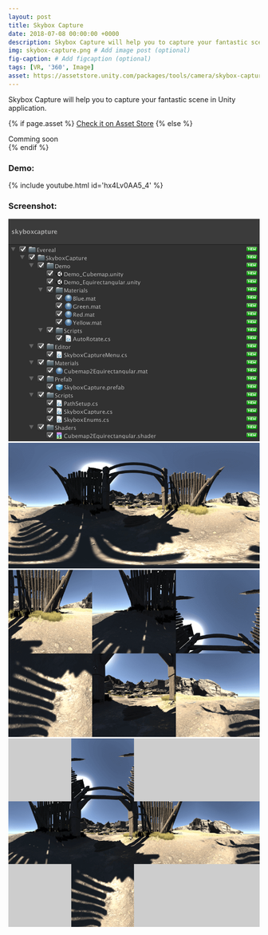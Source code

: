 ```yaml
---
layout: post
title: Skybox Capture
date: 2018-07-08 00:00:00 +0000
description: Skybox Capture will help you to capture your fantastic scene in Unity application. # Add post description (optional)
img: skybox-capture.png # Add image post (optional)
fig-caption: # Add figcaption (optional)
tags: [VR, '360', Image]
asset: https://assetstore.unity.com/packages/tools/camera/skybox-capture-93266
---
```


Skybox Capture will help you to capture your fantastic scene in Unity application.

{% if page.asset %}
<a class="project-link" href="{{page.asset}}" target="_blank">Check it on Asset Store</a>
{% else %}
<div class="project-link">Comming soon</div>
{% endif %}

### Demo:
{% include youtube.html id='hx4Lv0AA5_4' %}

### Screenshot:
![Skybox Capture Screenshot 1](/assets/img/skybox-capture-1.png)
![Skybox Capture Screenshot 2](/assets/img/skybox-capture-2.png)
![Skybox Capture Screenshot 3](/assets/img/skybox-capture-3.png)
![Skybox Capture Screenshot 4](/assets/img/skybox-capture-4.png)